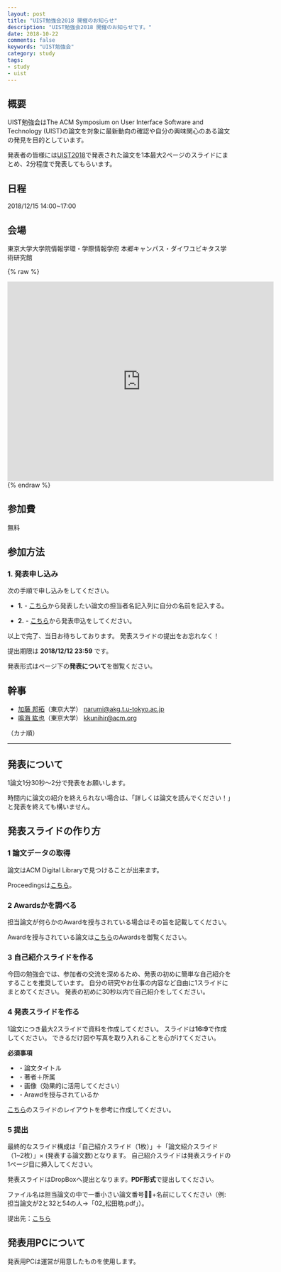 ```yaml
---
layout: post
title: "UIST勉強会2018 開催のお知らせ"
description: "UIST勉強会2018 開催のお知らせです。"
date: 2018-10-22
comments: false
keywords: "UIST勉強会"
category: study
tags:
- study
- uist
---
```


## 概要
UIST勉強会はThe ACM Symposium on User Interface Software and Technology (UIST)の論文を対象に最新動向の確認や自分の興味関心のある論文の発見を目的としています。

発表者の皆様には[UIST2018](https://uist.acm.org/uist2018/)で発表された論文を1本最大2ページのスライドにまとめ、2分程度で発表してもらいます。

## 日程
2018/12/15 14:00~17:00

## 会場
東京大学大学院情報学環・学際情報学府
本郷キャンパス・ダイワユビキタス学術研究館

{% raw %}
<iframe src="https://www.google.com/maps/embed?pb=!1m18!1m12!1m3!1d809.9385245151691!2d139.76140981295168!3d35.70766838692413!2m3!1f0!2f0!3f0!3m2!1i1024!2i768!4f13.1!3m3!1m2!1s0x60188c24b4b839df%3A0xdc3797c740b08479!2z44OA44Kk44Ov44Om44OT44Kt44K_44K55a2m6KGT56CU56m26aSo!5e0!3m2!1sja!2sjp!4v1540347656285" width="600" height="450" frameborder="0" style="border:0" allowfullscreen></iframe>
{% endraw %}

## 参加費
無料

## 参加方法

### 1. 発表申し込み
次の手順で申し込みをしてください。

- **1.** - [こちら](https://docs.google.com/spreadsheets/d/1tXEGsV5RI7q7T9eY9k2e37cwQmG-CBPOS7YvGvAz8As/edit?usp=sharing)から発表したい論文の担当者名記入列に自分の名前を記入する。

- **2.** - [こちら](https://docs.google.com/forms/d/e/1FAIpQLSdmUjbRyqDLiHJMMbNcF3U8er4wmZudYrylOA8BcdMOohqH9A/viewform)から発表申込をしてください。

以上で完了、当日お待ちしております。
発表スライドの提出をお忘れなく！

提出期限は **2018/12/12 23:59** です。

発表形式はページ下の**発表について**を御覧ください。

## 幹事

- [加藤 邦拓](https://site.kkunihir.com/)（東京大学） narumi@akg.t.u-tokyo.ac.jp
- [鳴海 紘也](https://www.narumi.me/)（東京大学） kkunihir@acm.org

（カナ順）

---

## 発表について
1論文1分30秒〜2分で発表をお願いします。

時間内に論文の紹介を終えられない場合は、「詳しくは論文を読んでください！」と発表を終えても構いません。

## 発表スライドの作り方

### **1** 論文データの取得
論文はACM Digital Libraryで見つけることが出来ます。

Proceedingsは[こちら](https://uist.acm.org/uist2018/pages/toc.html)。

### **2** Awardsかを調べる
担当論文が何らかのAwardを授与されている場合はその旨を記載してください。

Awardを授与されている論文は[こちら](https://uist.acm.org/uist2018/)のAwardsを御覧ください。

### **3** 自己紹介スライドを作る
今回の勉強会では、参加者の交流を深めるため、発表の初めに簡単な自己紹介をすることを推奨しています。
自分の研究やお仕事の内容など自由に1スライドにまとめてください。
発表の初めに30秒以内で自己紹介をしてください。

### **4** 発表スライドを作る
1論文につき最大2スライドで資料を作成してください。
スライドは**16:9**で作成してください。
できるだけ図や写真を取り入れることを心がけてください。

**必須事項**

- ・論文タイトル
- ・著者＋所属
- ・画像（効果的に活用してください）
- ・Arawdを授与されているか

[こちら](https://www.dropbox.com/s/z00a96txqswvfxy/UISTudy_slide_example.pdf?dl=0)のスライドのレイアウトを参考に作成してください。

### **5** 提出
最終的なスライド構成は「自己紹介スライド（1枚）」＋「論文紹介スライド（1~2枚）」× (発表する論文数)となります。
自己紹介スライドは発表スライドの1ページ目に挿入してください。

発表スライドはDropBoxへ提出となります。**PDF形式**で提出してください。

ファイル名は担当論文の中で一番小さい論文番号+名前にしてください（例: 担当論文が2と32と54の人→「02_松田暁.pdf」）。

提出先：[こちら](https://www.dropbox.com/request/sycx7Q4E0lj0DpIm3Usk)

## 発表用PCについて
発表用PCは運営が用意したものを使用します。
